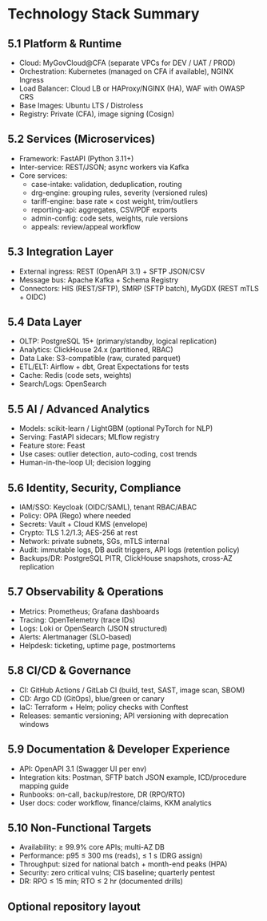 # Technology Stack Summary

## 5.1 Platform & Runtime
- Cloud: MyGovCloud@CFA (separate VPCs for DEV / UAT / PROD)
- Orchestration: Kubernetes (managed on CFA if available), NGINX Ingress
- Load Balancer: Cloud LB or HAProxy/NGINX (HA), WAF with OWASP CRS
- Base Images: Ubuntu LTS / Distroless
- Registry: Private (CFA), image signing (Cosign)

## 5.2 Services (Microservices)
- Framework: FastAPI (Python 3.11+)
- Inter-service: REST/JSON; async workers via Kafka
- Core services:
  - case-intake: validation, deduplication, routing
  - drg-engine: grouping rules, severity (versioned rules)
  - tariff-engine: base rate × cost weight, trim/outliers
  - reporting-api: aggregates, CSV/PDF exports
  - admin-config: code sets, weights, rule versions
  - appeals: review/appeal workflow

## 5.3 Integration Layer
- External ingress: REST (OpenAPI 3.1) + SFTP JSON/CSV
- Message bus: Apache Kafka + Schema Registry
- Connectors: HIS (REST/SFTP), SMRP (SFTP batch), MyGDX (REST mTLS + OIDC)

## 5.4 Data Layer
- OLTP: PostgreSQL 15+ (primary/standby, logical replication)
- Analytics: ClickHouse 24.x (partitioned, RBAC)
- Data Lake: S3-compatible (raw, curated parquet)
- ETL/ELT: Airflow + dbt, Great Expectations for tests
- Cache: Redis (code sets, weights)
- Search/Logs: OpenSearch

## 5.5 AI / Advanced Analytics
- Models: scikit-learn / LightGBM (optional PyTorch for NLP)
- Serving: FastAPI sidecars; MLflow registry
- Feature store: Feast
- Use cases: outlier detection, auto-coding, cost trends
- Human-in-the-loop UI; decision logging

## 5.6 Identity, Security, Compliance
- IAM/SSO: Keycloak (OIDC/SAML), tenant RBAC/ABAC
- Policy: OPA (Rego) where needed
- Secrets: Vault + Cloud KMS (envelope)
- Crypto: TLS 1.2/1.3; AES-256 at rest
- Network: private subnets, SGs, mTLS internal
- Audit: immutable logs, DB audit triggers, API logs (retention policy)
- Backups/DR: PostgreSQL PITR, ClickHouse snapshots, cross-AZ replication

## 5.7 Observability & Operations
- Metrics: Prometheus; Grafana dashboards
- Tracing: OpenTelemetry (trace IDs)
- Logs: Loki or OpenSearch (JSON structured)
- Alerts: Alertmanager (SLO-based)
- Helpdesk: ticketing, uptime page, postmortems

## 5.8 CI/CD & Governance
- CI: GitHub Actions / GitLab CI (build, test, SAST, image scan, SBOM)
- CD: Argo CD (GitOps), blue/green or canary
- IaC: Terraform + Helm; policy checks with Conftest
- Releases: semantic versioning; API versioning with deprecation windows

## 5.9 Documentation & Developer Experience
- API: OpenAPI 3.1 (Swagger UI per env)
- Integration kits: Postman, SFTP batch JSON example, ICD/procedure mapping guide
- Runbooks: on-call, backup/restore, DR (RPO/RTO)
- User docs: coder workflow, finance/claims, KKM analytics

## 5.10 Non-Functional Targets
- Availability: ≥ 99.9% core APIs; multi-AZ DB
- Performance: p95 ≤ 300 ms (reads), ≤ 1 s (DRG assign)
- Throughput: sized for national batch + month-end peaks (HPA)
- Security: zero critical vulns; CIS baseline; quarterly pentest
- DR: RPO ≤ 15 min; RTO ≤ 2 hr (documented drills)

## Optional repository layout
